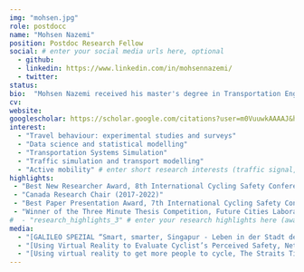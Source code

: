 ```yaml
---
img: "mohsen.jpg"
role: postdocc
name: "Mohsen Nazemi"
position: Postdoc Research Fellow
social: # enter your social media urls here, optional
  - github:
  - linkedin: https://www.linkedin.com/in/mohsennazemi/
  - twitter:
status: 
bio:  "Mohsen Nazemi received his master's degree in Transportation Engineering and Planning from [Tarbiat Modares University, Tehran, Iran](https://www.modares.ac.ir/en), followed by a bachelor's degree in Civil Engineering. He worked in a transportation consultancy for a few years before starting his doctoral studies in Transportation Engineering at [ETH Zurich (Singapore campus)](https://sec.ethz.ch/) in 2016."
cv:
website:
googlescholar: https://scholar.google.com/citations?user=m0VuuwkAAAAJ&hl=en
interest:
  - "Travel behaviour: experimental studies and surveys"
  - "Data science and statistical modelling"
  - "Transportation Systems Simulation"
  - "Traffic simulation and transport modelling"
  - "Active mobility" # enter short research interests (traffic signal, CAV, etc.), optional
highlights:
 - "Best New Researcher Award, 8th International Cycling Safety Conference, Australia, 2019"
 - "Canada Research Chair (2017-2022)"
 - "Best Paper Presentation Award, 7th International Cycling Safety Conference, Spain, 2018"
 - "Winner of the Three Minute Thesis Competition, Future Cities Laboratory, Singapore, 2017"
#  - "research_highlights_3" # enter your research highlights here (awards, achievements, etc.), optional
media:
  - "[GALILEO SPEZIAL “Smart, smarter, Singapur - Leben in der Stadt der Zukunft”, ProSieben] (https://vimeo.com/435085448 (Video)"
  - "[Using Virtual Reality to Evaluate Cyclist’s Perceived Safety, Netzwerk Stadt und Landschaft] (https://www.nsl.ethz.ch/en/cycling-in-virtual-reality-for-improved-bike-paths/) (Article)" 
  - "[Using virtual reality to get more people to cycle, The Straits Times] (https://www.straitstimes.com/singapore/using-virtual-reality-to-get-more-people-to-cycle) (Article)"# enter <<media headlines>>, newspaper articles etc...
---
```

